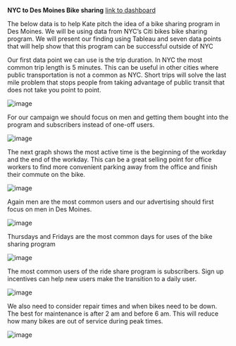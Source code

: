 **NYC to Des Moines Bike sharing** [link to dashboard](https://public.tableau.com/app/profile/christopher.j.swan)

The below data is to help Kate pitch the idea of a bike sharing program in Des Moines. We will be using data from NYC’s Citi bikes bike sharing program. We will present our finding using Tableau and seven data points that will help show that this program can be successful outside of NYC 

Our first data point we can use is the trip duration. In NYC the most common trip length is 5 minutes. This can be useful in other cities where public transportation is not a common as NYC. Short trips will solve the last mile problem that stops people from taking advantage of public transit that does not take you point to point. 

![image](https://user-images.githubusercontent.com/95973377/160502953-7554d91d-306a-47d9-9752-ea7710646585.png)

For our campaign we should focus on men and getting them bought into the program and subscribers instead of one-off users. 

![image](https://user-images.githubusercontent.com/95973377/160502983-4c808008-e5ec-41c1-815f-0ae9825a216b.png)

The next graph shows the most active time is the beginning of the workday and the end of the workday.  This can be a great selling point for office workers to find more convenient parking away from the office and finish their commute on the bike. 

![image](https://user-images.githubusercontent.com/95973377/160503002-30a3774f-034f-45f4-9171-96d11c4b9052.png)

Again men are the most common users and our advertising should first focus on men in Des Moines.

![image](https://user-images.githubusercontent.com/95973377/160503019-49fa2bcd-18e1-4083-9c83-e4b86bb81ac5.png)

Thursdays and Fridays are the most common days for uses of the bike sharing program 

![image](https://user-images.githubusercontent.com/95973377/160503047-1ddc4aba-7754-470d-bb60-01f263c790a6.png)

The most common users of the ride share program is subscribers. Sign up incentives can help new users make the transition to a daily user.

![image](https://user-images.githubusercontent.com/95973377/160503080-572bbf27-bf82-407e-9a5a-2f06b9e0e4f5.png)

We also need to consider repair times and when bikes need to be down. The best for maintenance is after 2 am and before 6 am. This will reduce how many bikes are out of service during peak times. 

![image](https://user-images.githubusercontent.com/95973377/160503111-fa0d054f-4f09-4b8a-876c-4f99f6965e7c.png)
